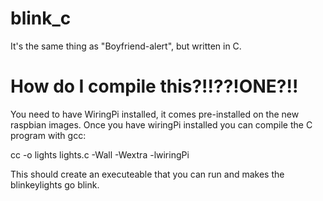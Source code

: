 # blink_c
It's the same thing as "Boyfriend-alert", but written in C.
# How do I compile this?!!??!ONE?!!
You need to have WiringPi installed, it comes pre-installed on the new raspbian images.
Once you have wiringPi installed you can compile the C program with gcc:

cc -o lights lights.c -Wall -Wextra -lwiringPi

This should create an executeable that you can run and makes the blinkeylights go blink.
